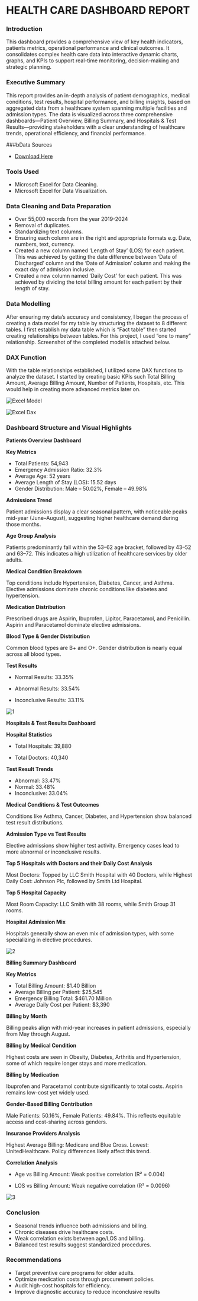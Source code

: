 # HEALTH CARE DASHBOARD REPORT

### Introduction
This dashboard provides a comprehensive view of key health indicators, patients metrics, operational performance and clinical outcomes. It consolidates complex health care data into interactive dynamic charts, graphs, and KPIs to support real-time monitoring, decision-making and strategic planning.

### Executive Summary
This report provides an in-depth analysis of patient demographics, medical conditions, test results, hospital performance, and billing insights, based on aggregated data from a healthcare system spanning multiple facilities and admission types. The data is visualized across three comprehensive dashboards—Patient Overview, Billing Summary, and Hospitals & Test Results—providing stakeholders with a clear understanding of healthcare trends, operational efficiency, and financial performance.

###bData Sources
- [Download Here](https://drive.google.com/file/d/11AG3jVY8n0Rm4E53ty36TuNfzz4QHADI/view?usp=drivesdk)

### Tools Used
- Microsoft Excel for Data Cleaning.
- Microsoft Excel for Data Visualization.

### Data Cleaning and Data Preparation
- Over 55,000 records from the year 2019-2024
- Removal of duplicates.
- Standardizing text columns.
- Ensuring each column are in the right and appropriate formats e.g. Date, numbers, text, currency.
- Created a new column named ‘Length of Stay’ (LOS) for each patient. This was achieved by getting the date difference between ‘Date of Discharged’ column and the ‘Date of Admission’ column and making the exact day of admission inclusive.
- Created a new column named ‘Daily Cost’ for each patient. This was achieved by dividing the total billing amount for each patient by their length of stay.

### Data Modelling
After ensuring my data’s accuracy and consistency, I began the process of creating a data model for my table by structuring the dataset to 8 different tables. I first establish my data table which is “Fact table” then started creating relationships between tables. For this project, I used “one to many” relationship. Screenshot of the completed model is attached below.


### DAX Function 
With the table relationships established, I utilized some DAX functions to analyze the dataset. I started by creating basic KPIs such Total Billing Amount, Average Billing Amount, Number of Patients, Hospitals, etc. This would help in creating more advanced metrics later on. 

![Excel Model](https://github.com/user-attachments/assets/d39927de-036d-41fc-945e-dfafbcb19945)

![Excel Dax](https://github.com/user-attachments/assets/fb8b2f7a-6235-4ca9-9700-35783f3210a2)


### Dashboard Structure and Visual Highlights
**Patients Overview Dashboard**

**Key Metrics**


- Total Patients: 54,943
- Emergency Admission Ratio: 32.3%
- Average Age: 52 years
- Average Length of Stay (LOS): 15.52 days
- Gender Distribution: Male – 50.02%, Female – 49.98%
  
**Admissions Trend**


Patient admissions display a clear seasonal pattern, with noticeable peaks mid-year (June–August), suggesting higher healthcare demand during those months.


**Age Group Analysis**


Patients predominantly fall within the 53–62 age bracket, followed by 43–52 and 63–72. This indicates a high utilization of healthcare services by older adults.


**Medical Condition Breakdown**


Top conditions include Hypertension, Diabetes, Cancer, and Asthma. Elective admissions dominate chronic conditions like diabetes and hypertension.


**Medication Distribution**


Prescribed drugs are Aspirin, Ibuprofen, Lipitor, Paracetamol, and Penicillin. Aspirin and Paracetamol dominate elective admissions.

**Blood Type & Gender Distribution**


Common blood types are B+ and O+. Gender distribution is nearly equal across all blood types.

**Test Results**


- Normal Results: 33.35%


- Abnormal Results: 33.54%


- Inconclusive Results: 33.11%

![1](https://github.com/user-attachments/assets/29f2b8c2-e6ff-489a-992e-312ed3945568)

**Hospitals & Test Results Dashboard**


**Hospital Statistics**


- Total Hospitals: 39,880

  
- Total Doctors: 40,340

**Test Result Trends**


- Abnormal: 33.47%
- Normal: 33.48%
- Inconclusive: 33.04%

**Medical Conditions & Test Outcomes**


Conditions like Asthma, Cancer, Diabetes, and Hypertension show balanced test result distributions.

**Admission Type vs Test Results**


Elective admissions show higher test activity. Emergency cases lead to more abnormal or inconclusive results.

**Top 5 Hospitals with Doctors and their Daily Cost Analysis**


Most Doctors: Topped by LLC Smith Hospital with 40 Doctors, while Highest Daily Cost: Johnson Plc, followed by Smith Ltd Hospital.

**Top 5 Hospital Capacity** 


Most Room Capacity: LLC Smith with 38 rooms, while Smith Group 31 rooms.


**Hospital Admission Mix**


Hospitals generally show an even mix of admission types, with some specializing in elective procedures.

![2](https://github.com/user-attachments/assets/1ed687a2-7315-4ea6-9895-a265998a5159)


**Billing Summary Dashboard**


**Key Metrics**

- Total Billing Amount: $1.40 Billion
- Average Billing per Patient: $25,545
- Emergency Billing Total: $461.70 Million
- Average Daily Cost per Patient: $3,390


**Billing by Month**


Billing peaks align with mid-year increases in patient admissions, especially from May through August.



**Billing by Medical Condition**


Highest costs are seen in Obesity, Diabetes, Arthritis and Hypertension,  some of which require longer stays and more medication.

**Billing by Medication**


Ibuprofen and Paracetamol contribute significantly to total costs. Aspirin remains low-cost yet widely used.

**Gender-Based Billing Contribution**


Male Patients: 50.16%, Female Patients: 49.84%. This reflects equitable access and cost-sharing across genders.

**Insurance Providers Analysis**


Highest Average Billing: Medicare and Blue Cross. Lowest: UnitedHealthcare. Policy differences likely affect this trend.

**Correlation Analysis**


- Age vs Billing Amount: Weak positive correlation (R² = 0.004)


- LOS vs Billing Amount: Weak negative correlation (R² = 0.0096)


![3](https://github.com/user-attachments/assets/a2147e8d-2446-48ab-a0a1-f4f751608f7e)


### Conclusion
- Seasonal trends influence both admissions and billing.
- Chronic diseases drive healthcare costs.
- Weak correlation exists between age/LOS and billing.
- Balanced test results suggest standardized procedures.


### Recommendations
- Target preventive care programs for older adults.
- Optimize medication costs through procurement policies.
- Audit high-cost hospitals for efficiency.
- Improve diagnostic accuracy to reduce inconclusive results




